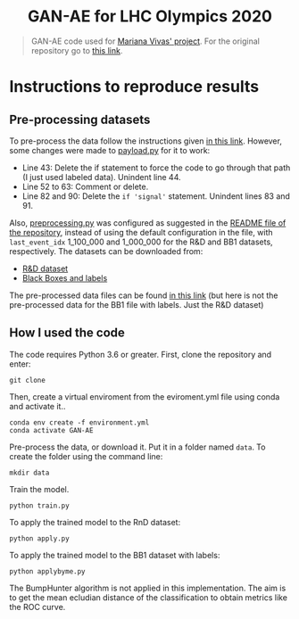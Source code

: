 <h1 align="center">GAN-AE for LHC Olympics 2020</h1>

> GAN-AE code used for [Mariana Vivas' project](https://github.com/marianaiv/benchtools). For the original repository go to [this link](https://github.com/lovaslin/GAN-AE_LHCOlympics).

# Instructions to reproduce results
## Pre-processing datasets
To pre-process the data follow the instructions given [in this link](https://gitlab.cern.ch/idinu/lhc-olympics-preprocessing). However, some changes were made to [payload.py](https://gitlab.cern.ch/idinu/lhc-olympics-preprocessing/-/blob/master/payload.py) for it to work:
- Line 43: Delete the if statement to force the code to go through that path (I just used labeled data). Unindent line 44.
- Line 52 to 63: Comment or delete.
- Line 82 and 90: Delete the `if 'signal'` statement. Unindent lines 83 and 91.

Also, [preprocessing.py](https://gitlab.cern.ch/idinu/lhc-olympics-preprocessing/-/blob/master/preprocessing.py) was configured as suggested in the [README file of the repository](https://gitlab.cern.ch/idinu/lhc-olympics-preprocessing/-/blob/master/README.md), instead of using the default configuration in the file, with `last_event_idx` 1_100_000 and 1_000_000 for the R&D and BB1 datasets, respectively. The datasets can be downloaded from:

- [R&D dataset](https://zenodo.org/record/2629073#.XjOiE2PQhEa)
- [Black Boxes and labels](https://zenodo.org/record/4536624)

The pre-processed data files can be found [in this link](  
https://onedrive.live.com/?authkey=%21APNzARJylhUVxt0&id=2C3CDD05B333D5E2%214457&cid=2C3CDD05B333D5E2)
(but here is not the pre-processed data for the BB1 file with labels. Just the R&D dataset)

## How I used the code
The code requires Python 3.6 or greater. First, clone the repository and enter:
```
git clone 
```
Then, create a virtual enviroment from the eviroment.yml file using conda and activate it..
```
conda env create -f environment.yml
conda activate GAN-AE
```
Pre-process the data, or download it. Put it in a folder named `data`. To create the folder using the command line:
```
mkdir data
```
Train the model.
```
python train.py
```
To apply the trained model to the RnD dataset:
```
python apply.py
```
To apply the trained model to the BB1 dataset with labels:
```
python applybyme.py
```
The BumpHunter algorithm is not applied in this implementation. The aim is to get the mean ecludian distance of the classification to obtain metrics like the ROC curve. 
